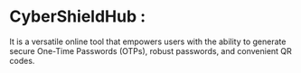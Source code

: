 # CyberShieldHub : 
It is a versatile online tool that empowers users with the ability to generate secure One-Time Passwords (OTPs), robust passwords, and convenient QR codes.

